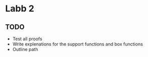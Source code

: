 # Labb 2

## TODO

- Test all proofs
- Write explenations for the support functions and box functions
- Outline path
